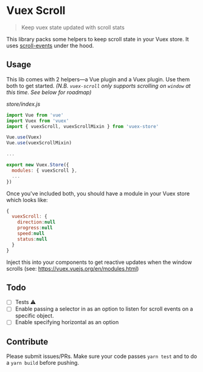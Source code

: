 # Vuex Scroll

> Keep vuex state updated with scroll stats

This library packs some helpers to keep scroll state in your Vuex store. It uses [scroll-events](https://www.npmjs.com/package/scroll-events) under the hood.

## Usage

This lib comes with 2 helpers—a Vue plugin and a Vuex plugin. Use them both to get started. _(N.B. `vuex-scroll` only supports scrolling on `window` at this time. See below for roadmap)_

_store/index.js_
```js
import Vue from 'vue'
import Vuex from 'vuex'
import { vuexScroll, vuexScrollMixin } from 'vuex-store'

Vue.use(Vuex)
Vue.use(vuexScrollMixin)

...

export new Vuex.Store({
  modules: { vuexScroll },
  ...
})

```

Once you've included both, you should have a module in your Vuex store which looks like:

```js
{
  vuexScroll: {
    direction:null
    progress:null
    speed:null
    status:null
  }
}

```

Inject this into your components to get reactive updates when the window scrolls (see: https://vuex.vuejs.org/en/modules.html)

## Todo

- [ ] Tests ⚠️
- [ ] Enable passing a selector in as an option to listen for scroll events on a specific object.
- [ ] Enable specifying horizontal as an option

## Contribute

Please submit issues/PRs. Make sure your code passes `yarn test` and to do a `yarn build` before pushing.
